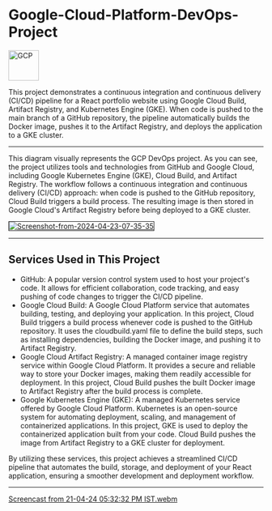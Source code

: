 # Google-Cloud-Platform-DevOps-Project

<img src="https://www.vectorlogo.zone/logos/google_cloud/google_cloud-icon.svg" alt="GCP" width="60" height="60" />

This project demonstrates a continuous integration and continuous delivery (CI/CD) pipeline for a React portfolio website using Google Cloud Build, Artifact Registry, and Kubernetes Engine (GKE). When code is pushed to the main branch of a GitHub repository, the pipeline automatically builds the Docker image, pushes it to the Artifact Registry, and deploys the application to a GKE cluster.

---

This diagram visually represents the GCP DevOps project. As you can see, the project utilizes tools and technologies from GitHub and Google Cloud, including Google Kubernetes Engine (GKE), Cloud Build, and Artifact Registry. The workflow follows a continuous integration and continuous delivery (CI/CD) approach: when code is pushed to the GitHub repository, Cloud Build triggers a build process. The resulting image is then stored in Google Cloud's Artifact Registry before being deployed to a GKE cluster.

<a href="https://ibb.co/6ysrTFC"><img src="https://i.ibb.co/YNjP1hs/Screenshot-from-2024-04-23-07-35-35.png" alt="Screenshot-from-2024-04-23-07-35-35" border="1" /></a>

---

## Services Used in This Project

- GitHub: A popular version control system used to host your project's code. It allows for efficient collaboration, code tracking, and easy pushing of code changes to trigger the CI/CD pipeline.
- Google Cloud Build: A Google Cloud Platform service that automates building, testing, and deploying your application. In this project, Cloud Build triggers a build process whenever code is pushed to the GitHub repository. It uses the cloudbuild.yaml file to define the build steps, such as installing dependencies, building the Docker image, and pushing it to Artifact Registry.
- Google Cloud Artifact Registry: A managed container image registry service within Google Cloud Platform. It provides a secure and reliable way to store your Docker images, making them readily accessible for deployment. In this project, Cloud Build pushes the built Docker image to Artifact Registry after the build process is complete.
- Google Kubernetes Engine (GKE): A managed Kubernetes service offered by Google Cloud Platform. Kubernetes is an open-source system for automating deployment, scaling, and management of containerized applications. In this project, GKE is used to deploy the containerized application built from your code. Cloud Build pushes the image from Artifact Registry to a GKE cluster for deployment.

By utilizing these services, this project achieves a streamlined CI/CD pipeline that automates the build, storage, and deployment of your React application, ensuring a smoother development and deployment workflow.

---

[Screencast from 21-04-24 05:32:32 PM IST.webm](https://github.com/UtkarshUmre/GCP-DevOps-Project/assets/112888849/8aa95171-469e-4a58-ae05-d2dbd4795069)

